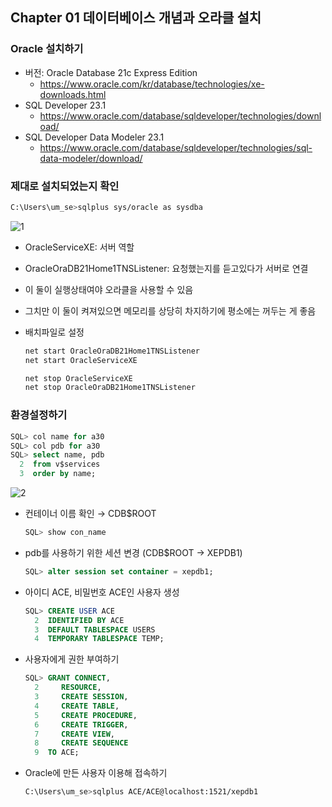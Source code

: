 ## Chapter 01 데이터베이스 개념과 오라클 설치

### Oracle 설치하기

- 버전: Oracle Database 21c Express Edition
    - https://www.oracle.com/kr/database/technologies/xe-downloads.html
- SQL Developer 23.1
    - https://www.oracle.com/database/sqldeveloper/technologies/download/
- SQL Developer Data Modeler 23.1
    - https://www.oracle.com/database/sqldeveloper/technologies/sql-data-modeler/download/

### 제대로 설치되었는지 확인

```bash
C:\Users\um_se>sqlplus sys/oracle as sysdba
```

![1](https://github.com/sangeun99/hyundai-it-e-java-fullstack/assets/63828057/acd4f3a7-df50-4f52-9960-b2795eab8ce2)

- OracleServiceXE: 서버 역할
- OracleOraDB21Home1TNSListener: 요청했는지를 듣고있다가 서버로 연결

- 이 둘이 실행상태여야 오라클을 사용할 수 있음
- 그치만 이 둘이 켜져있으면 메모리를 상당히 차지하기에 평소에는 꺼두는 게 좋음
- 배치파일로 설정
    
    ```bash
    net start OracleOraDB21Home1TNSListener
    net start OracleServiceXE
    ```
    
    ```bash
    net stop OracleServiceXE
    net stop OracleOraDB21Home1TNSListener
    ```
    

### 환경설정하기

```sql
SQL> col name for a30
SQL> col pdb for a30
SQL> select name, pdb
  2  from v$services
  3  order by name;
```

![2](https://github.com/sangeun99/hyundai-it-e-java-fullstack/assets/63828057/f1d90d54-f3b3-4f87-beb0-f5f3b571c82a)

- 컨테이너 이름 확인 → CDB$ROOT

  ```sql
  SQL> show con_name
  ```

- pdb를 사용하기 위한 세션 변경 (CDB$ROOT → XEPDB1)

  ```sql
  SQL> alter session set container = xepdb1;
  ```

- 아이디 ACE, 비밀번호 ACE인 사용자 생성

  ```sql
  SQL> CREATE USER ACE
    2  IDENTIFIED BY ACE
    3  DEFAULT TABLESPACE USERS
    4  TEMPORARY TABLESPACE TEMP;
  ```

- 사용자에게 권한 부여하기

  ```sql
  SQL> GRANT CONNECT,
    2     RESOURCE,
    3     CREATE SESSION,
    4     CREATE TABLE,
    5     CREATE PROCEDURE,
    6     CREATE TRIGGER,
    7     CREATE VIEW,
    8     CREATE SEQUENCE
    9  TO ACE;
  ```

- Oracle에 만든 사용자 이용해 접속하기
  ```bash
  C:\Users\um_se>sqlplus ACE/ACE@localhost:1521/xepdb1
  ```